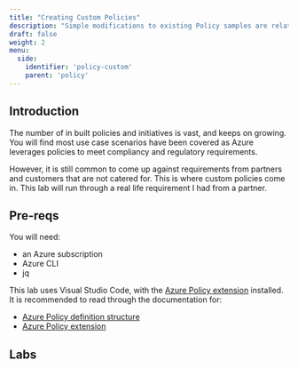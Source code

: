 ```yaml
---
title: "Creating Custom Policies"
description: "Simple modifications to existing Policy samples are relatively simple. But what if you need to do something new? Follow these labs to get a deeper understanding of the policy structure and how to use aliases."
draft: false
weight: 2
menu:
  side:
    identifier: 'policy-custom'
    parent: 'policy'
---
```


## Introduction

The number of in built policies and initiatives is vast, and keeps on growing. You will find most use case scenarios have been covered as Azure leverages policies to meet compliancy and regulatory requirements.

However, it is still common to come up against requirements from partners and customers that are not catered for. This is where custom policies come in. This lab will run through a real life requirement I had from a partner.

## Pre-reqs

You will need:

* an Azure subscription
* Azure CLI
* jq

This lab uses Visual Studio Code, with the [Azure Policy extension](https://marketplace.visualstudio.com/items?itemName=AzurePolicy.azurepolicyextension) installed. It is recommended to read through the documentation for:

* [Azure Policy definition structure](https://docs.microsoft.com/azure/governance/policy/concepts/definition-structure)
* [Azure Policy extension](https://docs.microsoft.com/azure/governance/policy/how-to/extension-for-vscode)

## Labs